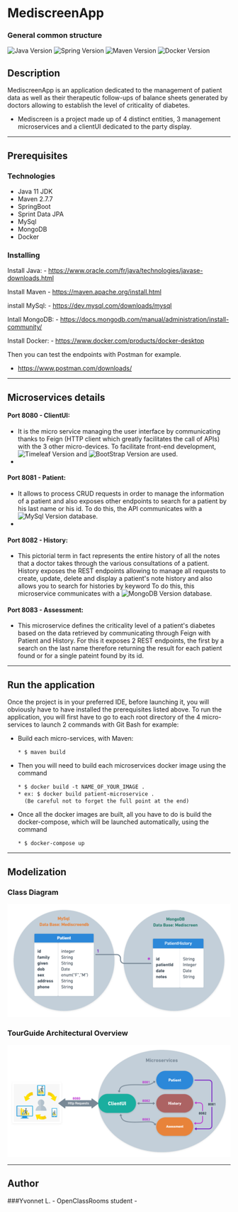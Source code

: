 MediscreenApp 
========================

### General common structure
![Java Version](https://img.shields.io/badge/Java-11-blue)
![Spring Version](https://img.shields.io/badge/SpringBoot-2.5.5-green)
![Maven Version](https://img.shields.io/badge/Maven-2.1.6-orange)
![Docker Version](https://img.shields.io/badge/Docker-4.2.0-blue)

Description
------------
MediscreenApp is an application dedicated to the management of patient data
as well as their therapeutic follow-ups of balance sheets generated by doctors
allowing to establish the level of criticality of diabetes.
- Mediscreen is a project made up of 4 distinct entities, 3 management microservices 
and a clientUI dedicated to the party display.
------------
## Prerequisites
### Technologies
- Java 11 JDK
- Maven 2.7.7
- SpringBoot
- Sprint Data JPA
- MySql 
- MongoDB
- Docker  

### Installing
Install Java: - https://www.oracle.com/fr/java/technologies/javase-downloads.html

Install Maven - https://maven.apache.org/install.html

install MySql: - https://dev.mysql.com/downloads/mysql

Intall MongoDB: - https://docs.mongodb.com/manual/administration/install-community/

Install Docker: - https://www.docker.com/products/docker-desktop

Then you can test the endpoints with Postman for example.
* https://www.postman.com/downloads/
------------
## Microservices details

#### Port 8080 - ClientUI: 

* It is the micro service managing the user interface by communicating thanks to Feign (HTTP client which greatly 
facilitates the call of APIs) with the 3 other micro-devices.
To facilitate front-end development, ![Timeleaf Version](https://img.shields.io/badge/Thymeleaf-green) and
![BootStrap Version](https://img.shields.io/badge/BootStrap-blue) are used.
* 
#### Port 8081 - Patient:
* It allows to process CRUD requests in order to manage the information of a patient and also exposes other endpoints to 
search for a patient by his last name or his id.
  To do this, the API communicates with a ![MySql Version](https://img.shields.io/badge/MySql-orange) database.
* 
#### Port 8082 - History:
* This pictorial term in fact represents the entire history of all the notes that a doctor takes through the various 
consultations of a patient. History exposes the REST endpoints allowing to manage all requests to create, update, delete 
and display a patient's note history and also allows you to search for histories by keyword
To do this, this microservice communicates with a ![MongoDB Version](https://img.shields.io/badge/MongoDB-green) database.

#### Port 8083 - Assessment:
* This microservice defines the criticality level of a patient's diabetes based on the data retrieved by communicating 
through Feign with Patient and History. For this it exposes 2 REST endpoints, the first by a search on the last name
therefore returning the result for each patient found or for a single pateint found by its id. 

------------
## Run the application

Once the project is in your preferred IDE, before launching it, you will obviously have to have installed
the prerequisites listed above.
To run the application, you will first have to go to each root directory of the 4 micro-services to launch 2
commands with Git Bash for example:
* Build each micro-services, with Maven:
  ``` 
  * $ maven build
  ``` 
* Then you will need to build each microservices docker image using the command
  ``` 
  * $ docker build -t NAME_OF_YOUR_IMAGE . 
  * ex: $ docker build patient-microservice .
    (Be careful not to forget the full point at the end)
  ``` 
* Once all the docker images are built, all you have to do is build the docker-compose, which will be launched
  automatically, using the command
   ``` 
  * $ docker-compose up
  ``` 
------------
## Modelization
###  Class Diagram
![Model](ShemaModel.png)
###  TourGuide Architectural Overview
![Mediscreen Architectural Overview](MediscreenArchitecturalOverview.png)

------------
## Author
###Yvonnet L.  - OpenClassRooms student -
